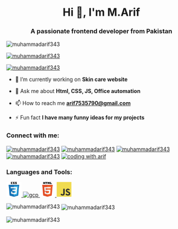 <h1 align="center">Hi 👋, I'm M.Arif</h1>
<h3 align="center">A passionate frontend developer from Pakistan</h3>

<p align="left"> <img src="https://komarev.com/ghpvc/?username=muhammadarif343&label=Profile%20views&color=0e75b6&style=flat" alt="muhammadarif343" /> </p>

<p align="left"> <a href="https://github.com/ryo-ma/github-profile-trophy"><img src="https://github-profile-trophy.vercel.app/?username=muhammadarif343" alt="muhammadarif343" /></a> </p>

<p align="left"> <a href="https://twitter.com/muhammadarif343" target="blank"><img src="https://img.shields.io/twitter/follow/muhammadarif343?logo=twitter&style=for-the-badge" alt="muhammadarif343" /></a> </p>

- 🔭 I’m currently working on **Skin care website**

- 💬 Ask me about **Html, CSS, JS, Office automation**

- 📫 How to reach me **arif7535790@gmail.com**

- ⚡ Fun fact **I have many funny ideas for my projects**

<h3 align="left">Connect with me:</h3>
<p align="left">
<a href="https://twitter.com/muhammadarif343" target="blank"><img align="center" src="https://raw.githubusercontent.com/rahuldkjain/github-profile-readme-generator/master/src/images/icons/Social/twitter.svg" alt="muhammadarif343" height="30" width="40" /></a>
<a href="https://linkedin.com/in/muhammadarif343" target="blank"><img align="center" src="https://raw.githubusercontent.com/rahuldkjain/github-profile-readme-generator/master/src/images/icons/Social/linked-in-alt.svg" alt="muhammadarif343" height="30" width="40" /></a>
<a href="https://fb.com/muhammadarif343" target="blank"><img align="center" src="https://raw.githubusercontent.com/rahuldkjain/github-profile-readme-generator/master/src/images/icons/Social/facebook.svg" alt="muhammadarif343" height="30" width="40" /></a>
<a href="https://instagram.com/muhammadarif343" target="blank"><img align="center" src="https://raw.githubusercontent.com/rahuldkjain/github-profile-readme-generator/master/src/images/icons/Social/instagram.svg" alt="muhammadarif343" height="30" width="40" /></a>
<a href="https://www.youtube.com/c/coding with arif" target="blank"><img align="center" src="https://raw.githubusercontent.com/rahuldkjain/github-profile-readme-generator/master/src/images/icons/Social/youtube.svg" alt="coding with arif" height="30" width="40" /></a>
</p>

<h3 align="left">Languages and Tools:</h3>
<p align="left"> <a href="https://www.w3schools.com/css/" target="_blank" rel="noreferrer"> <img src="https://raw.githubusercontent.com/devicons/devicon/master/icons/css3/css3-original-wordmark.svg" alt="css3" width="40" height="40"/> </a> <a href="https://cloud.google.com" target="_blank" rel="noreferrer"> <img src="https://www.vectorlogo.zone/logos/google_cloud/google_cloud-icon.svg" alt="gcp" width="40" height="40"/> </a> <a href="https://www.w3.org/html/" target="_blank" rel="noreferrer"> <img src="https://raw.githubusercontent.com/devicons/devicon/master/icons/html5/html5-original-wordmark.svg" alt="html5" width="40" height="40"/> </a> <a href="https://developer.mozilla.org/en-US/docs/Web/JavaScript" target="_blank" rel="noreferrer"> <img src="https://raw.githubusercontent.com/devicons/devicon/master/icons/javascript/javascript-original.svg" alt="javascript" width="40" height="40"/> </a> </p>

<p><img align="left" src="https://github-readme-stats.vercel.app/api/top-langs?username=muhammadarif343&show_icons=true&locale=en&layout=compact" alt="muhammadarif343" /></p>

<p>&nbsp;<img align="center" src="https://github-readme-stats.vercel.app/api?username=muhammadarif343&show_icons=true&locale=en" alt="muhammadarif343" /></p>

<p><img align="center" src="https://github-readme-streak-stats.herokuapp.com/?user=muhammadarif343&" alt="muhammadarif343" /></p>
